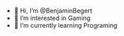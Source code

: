 - 👋 Hi, I’m @BenjaminBegert
- 👀 I’m interested in Gaming
- 🌱 I’m currently learning Programing

<!---
BenjaminBegert/BenjaminBegert is a ✨ special ✨ repository because its `README.md` (this file) appears on your GitHub profile.
You can click the Preview link to take a look at your changes.
--->
